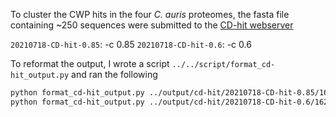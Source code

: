 To cluster the CWP hits in the four _C. auris_ proteomes, the fasta file containing ~250 sequences were submitted to the [CD-hit webserver](http://weizhong-lab.ucsd.edu/cdhit-web-server/cgi-bin/)

`20210718-CD-hit-0.85`: -c 0.85
`20210718-CD-hit-0.6`: -c 0.6

To reformat the output, I wrote a script `../../script/format_cd-hit_output.py` and ran the following

```bash
python format_cd-hit_output.py ../output/cd-hit/20210718-CD-hit-0.85/1626635903.fas.1.clstr.sorted ../output/cd-hit/formatted-cd-hit-0.85.tsv
python format_cd-hit_output.py ../output/cd-hit/20210718-CD-hit-0.6/1626636351.fas.1.clstr.sorted ../output/cd-hit/formatted-cd-hit-0.6.tsv
```
